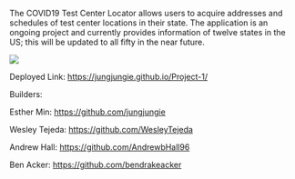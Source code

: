 The COVID19 Test Center Locator allows users to acquire addresses and schedules of test center locations in their state. The application is an ongoing project and currently provides information of twelve states in the US; this will be updated to all fifty in the near future.


![](assets/images/our.gif)


Deployed Link: https://jungjungie.github.io/Project-1/


Builders:

Esther Min: https://github.com/jungjungie

Wesley Tejeda: https://github.com/WesleyTejeda

Andrew Hall: https://github.com/AndrewbHall96

Ben Acker: https://github.com/bendrakeacker
